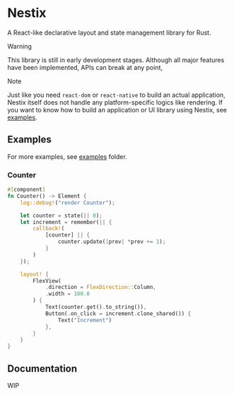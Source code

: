 # Nestix
A React-like declarative layout and state management library for Rust.

> [!WARNING]  
> This library is still in early development stages. Although all major features have been implemented, APIs can break at any point, 

> [!NOTE]  
> Just like you need `react-dom` or `react-native` to build an actual application, Nestix itself does not handle any platform-specific logics like rendering. If you want to know how to build an application or UI library using Nestix, see [examples](#examples).

## Examples
For more examples, see [examples](./examples) folder.

### Counter
```rust
#[component]
fn Counter() -> Element {
    log::debug!("render Counter");

    let counter = state(|| 0);
    let increment = remember(|| {
        callback!(
            [counter] || {
                counter.update(|prev| *prev += 1);
            }
        )
    });

    layout! {
        FlexView(
            .direction = FlexDirection::Column,
            .width = 100.0
        ) {
            Text(counter.get().to_string()),
            Button(.on_click = increment.clone_shared()) {
                Text("Increment")
            },
        }
    }
}
```

## Documentation
WIP
